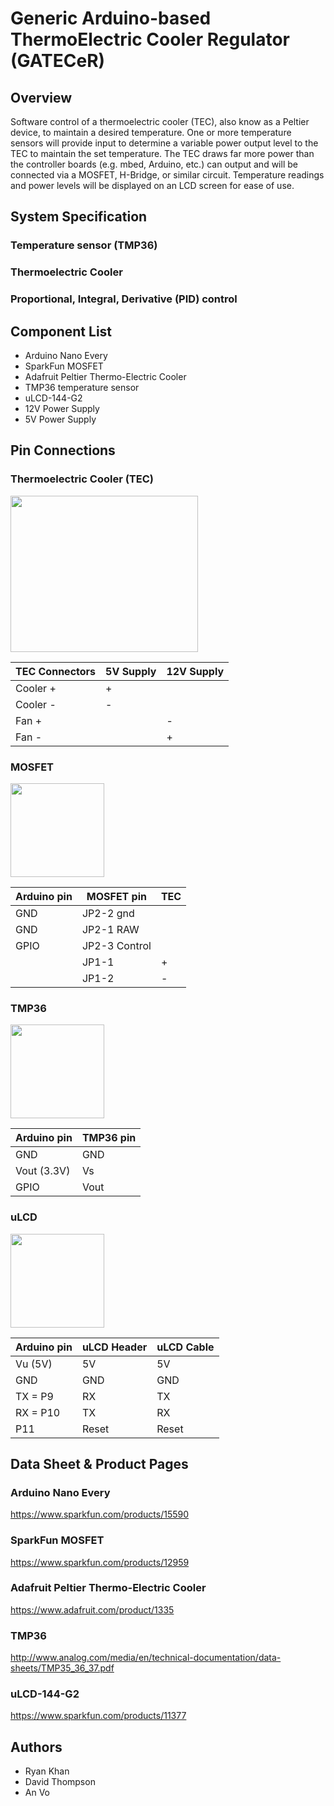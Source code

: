 # Generic Arduino-based ThermoElectric Cooler Regulator (GATECeR)

## Overview

Software control of a thermoelectric cooler (TEC), also know as a Peltier device, to maintain a desired temperature.  One or more temperature sensors will provide input to determine a variable power output level to the TEC to maintain the set temperature.  The TEC draws far more power than the controller boards (e.g. mbed, Arduino, etc.) can output and will be connected via a MOSFET, H-Bridge, or similar circuit.  Temperature readings and power levels will be displayed on an LCD screen for ease of use.
## System Specification
### Temperature sensor (TMP36)
### Thermoelectric Cooler
###  Proportional, Integral, Derivative (PID) control
## Component List

* Arduino Nano Every
* SparkFun MOSFET
* Adafruit Peltier Thermo-Electric Cooler
* TMP36 temperature sensor
* uLCD-144-G2
* 12V Power Supply
* 5V Power Supply

## Pin Connections
### Thermoelectric Cooler (TEC)

<img src="https://user-images.githubusercontent.com/60458206/80298839-15c30780-875e-11ea-9cac-0f7238d50f6e.jpg" width="300" height="250">

TEC Connectors | 5V Supply | 12V Supply
--- | --- | --- |
Cooler + | + 
Cooler - | - 
Fan + | | -
Fan - | | +
### MOSFET 

<img src="https://user-images.githubusercontent.com/60458206/80547479-4e452a00-8986-11ea-904b-b4f11e91551c.jpg" width="150" height="150">

Arduino pin | MOSFET pin | TEC
--- | --- | --- |
 GND |JP2-2 gnd |
 GND |JP2-1 RAW |
 GPIO |  JP2-3 Control	|
||  JP1-1 | +
||  JP1-2 | -
 

### TMP36
<img src="https://user-images.githubusercontent.com/60458206/80298841-165b9e00-875e-11ea-9aec-77fbebf6c321.jpg" width="150" height="150">

Arduino pin | TMP36 pin
--- | --- |
 GND |  GND
 Vout (3.3V) |  Vs
 GPIO |  Vout


### uLCD 
<img src="https://user-images.githubusercontent.com/60458206/80299075-93d3de00-875f-11ea-8084-a9a89f5e7474.jpg" width="150" height="150">

Arduino pin | uLCD Header | uLCD Cable
--- | --- | --- |
Vu (5V) |  5V | 5V
GND |  GND | GND
 TX = P9 |  RX | TX
RX = P10 |  TX | RX
P11 | Reset | Reset

## Data Sheet & Product Pages
### Arduino Nano Every
https://www.sparkfun.com/products/15590
### SparkFun MOSFET
https://www.sparkfun.com/products/12959
### Adafruit Peltier Thermo-Electric Cooler
https://www.adafruit.com/product/1335
### TMP36
http://www.analog.com/media/en/technical-documentation/data-sheets/TMP35_36_37.pdf
### uLCD-144-G2
https://www.sparkfun.com/products/11377


## Authors

* Ryan Khan
* David Thompson
* An Vo
